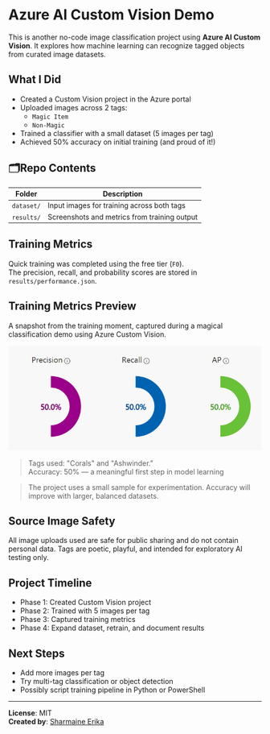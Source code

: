 # Azure AI Custom Vision Demo

This is another no-code image classification project using **Azure AI Custom Vision**. It explores how machine learning can recognize tagged objects from curated image datasets.

## What I Did

- Created a Custom Vision project in the Azure portal
- Uploaded images across 2 tags:
  - `Magic Item`
  - `Non-Magic`
- Trained a classifier with a small dataset (5 images per tag)
- Achieved 50% accuracy on initial training (and proud of it!)

## 🗂Repo Contents

| Folder     | Description                                  |
|------------|----------------------------------------------|
| `dataset/` | Input images for training across both tags   |
| `results/` | Screenshots and metrics from training output |

## Training Metrics

Quick training was completed using the free tier (`F0`).  
The precision, recall, and probability scores are stored in `results/performance.json`.

## Training Metrics Preview  
A snapshot from the training moment, captured during a magical classification demo using Azure Custom Vision.

![Training Results](demoresults.png)

> Tags used: "Corals" and "Ashwinder."  
> Accuracy: 50% — a meaningful first step in model learning

> The project uses a small sample for experimentation. Accuracy will improve with larger, balanced datasets.

## Source Image Safety

All image uploads used are safe for public sharing and do not contain personal data. Tags are poetic, playful, and intended for exploratory AI testing only.

## Project Timeline

- Phase 1: Created Custom Vision project  
- Phase 2: Trained with 5 images per tag  
- Phase 3: Captured training metrics  
- Phase 4: Expand dataset, retrain, and document results

## Next Steps

- Add more images per tag
- Try multi-tag classification or object detection
- Possibly script training pipeline in Python or PowerShell

---

**License**: MIT  
**Created by**: [Sharmaine Erika](https://www.linkedin.com/in/your-link)
